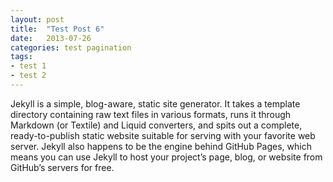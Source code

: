 ```yaml
---
layout: post
title:  "Test Post 6"
date:   2013-07-26
categories: test pagination
tags:
- test 1
- test 2
---
```


Jekyll is a simple, blog-aware, static site generator. It takes a template directory containing raw text files in various formats, runs it through Markdown (or Textile) and Liquid converters, and spits out a complete, ready-to-publish static website suitable for serving with your favorite web server. Jekyll also happens to be the engine behind GitHub Pages, which means you can use Jekyll to host your project’s page, blog, or website from GitHub’s servers for free.
